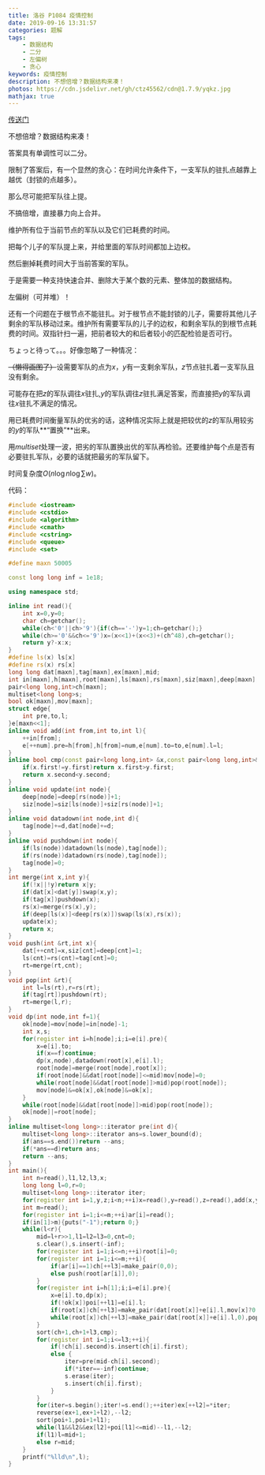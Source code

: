 ```yaml
---
title: 洛谷 P1084 疫情控制
date: 2019-09-16 13:31:57
categories: 题解
tags:
	- 数据结构
	- 二分
	- 左偏树
	- 贪心
keywords: 疫情控制
description: 不想倍增？数据结构来凑！
photos: https://cdn.jsdelivr.net/gh/ctz45562/cdn@1.7.9/yqkz.jpg
mathjax: true
---
```


[传送门](https://www.luogu.org/problem/P1084)

不想倍增？数据结构来凑！

<!--more-->

答案具有单调性可以二分。

限制了答案后，有一个显然的贪心：在时间允许条件下，一支军队的驻扎点越靠上越优（封锁的点越多）。

那么尽可能把军队往上提。

不搞倍增，直接暴力向上合并。

维护所有位于当前节点的军队以及它们已耗费的时间。

把每个儿子的军队提上来，并给里面的军队时间都加上边权。

然后删掉耗费时间大于当前答案的军队。

于是需要一种支持快速合并、删除大于某个数的元素、整体加的数据结构。

左偏树（可并堆）！

还有一个问题在于根节点不能驻扎。对于根节点不能封锁的儿子，需要将其他儿子剩余的军队移动过来。维护所有需要军队的儿子的边权，和剩余军队的到根节点耗费的时间。双指针扫一遍，把前者较大的和后者较小的匹配检验是否可行。

ちょっと待って。。。好像忽略了一种情况：

~~（懒得画图了）~~设需要军队的点为$x$，$y$有一支剩余军队，$z$节点驻扎着一支军队且没有剩余。

可能存在把$z$的军队调往$x$驻扎,$y$的军队调往$z$驻扎满足答案，而直接把$y$的军队调往$x$驻扎不满足的情况。

用已耗费时间衡量军队的优劣的话，这种情况实际上就是把较优的$z$的军队用较劣的$y$的军队**“置换”**出来。

用$multiset$处理一波，把劣的军队置换出优的军队再检验。还要维护每个点是否有必要驻扎军队，必要的话就把最劣的军队留下。

时间复杂度$O(n\log n\log \sum w)$。

代码：

``` cpp
#include <iostream>
#include <cstdio>
#include <algorithm>
#include <cmath>
#include <cstring>
#include <queue>
#include <set>

#define maxn 50005

const long long inf = 1e18;

using namespace std;

inline int read(){
	int x=0,y=0;
	char ch=getchar();
	while(ch<'0'||ch>'9'){if(ch=='-')y=1;ch=getchar();}
	while(ch>='0'&&ch<='9')x=(x<<1)+(x<<3)+(ch^48),ch=getchar();
	return y?-x:x;
}
#define ls(x) ls[x]
#define rs(x) rs[x]
long long dat[maxn],tag[maxn],ex[maxn],mid;
int in[maxn],h[maxn],root[maxn],ls[maxn],rs[maxn],siz[maxn],deep[maxn],poi[maxn],ar[maxn],cnt,num;
pair<long long,int>ch[maxn];
multiset<long long>s;
bool ok[maxn],mov[maxn];
struct edge{
	int pre,to,l;
}e[maxn<<1];
inline void add(int from,int to,int l){
	++in[from];
	e[++num].pre=h[from],h[from]=num,e[num].to=to,e[num].l=l;
}
inline bool cmp(const pair<long long,int> &x,const pair<long long,int>&y){
	if(x.first!=y.first)return x.first>y.first;
	return x.second<y.second;
}
inline void update(int node){
	deep[node]=deep[rs(node)]+1;
	siz[node]=siz[ls(node)]+siz[rs(node)]+1;
}
inline void datadown(int node,int d){
	tag[node]+=d,dat[node]+=d;
}
inline void pushdown(int node){
	if(ls(node))datadown(ls(node),tag[node]);
	if(rs(node))datadown(rs(node),tag[node]);
	tag[node]=0;
}
int merge(int x,int y){
	if(!x||!y)return x|y;
	if(dat[x]<dat[y])swap(x,y);
	if(tag[x])pushdown(x);
	rs(x)=merge(rs(x),y);
	if(deep[ls(x)]<deep[rs(x)])swap(ls(x),rs(x));
	update(x);
	return x;
}
void push(int &rt,int x){
	dat[++cnt]=x,siz[cnt]=deep[cnt]=1;
	ls(cnt)=rs(cnt)=tag[cnt]=0;
	rt=merge(rt,cnt);
}
void pop(int &rt){
	int l=ls(rt),r=rs(rt);
	if(tag[rt])pushdown(rt);
	rt=merge(l,r);	
}
void dp(int node,int f=1){
	ok[node]=mov[node]=in[node]-1;
	int x,s;
	for(register int i=h[node];i;i=e[i].pre){
		x=e[i].to;
		if(x==f)continue;
		dp(x,node),datadown(root[x],e[i].l);
		root[node]=merge(root[node],root[x]);
		if(root[node]&&dat[root[node]]<=mid)mov[node]=0;
		while(root[node]&&dat[root[node]]>mid)pop(root[node]);
		mov[node]&=ok[x],ok[node]&=ok[x];
	}
	while(root[node]&&dat[root[node]]>mid)pop(root[node]);
	ok[node]|=root[node];
}
inline multiset<long long>::iterator pre(int d){
	multiset<long long>::iterator ans=s.lower_bound(d);
	if(ans==s.end())return --ans;
	if(*ans==d)return ans;
	return --ans;
}
int main(){
	int n=read(),l1,l2,l3,x;
	long long l=0,r=0;
	multiset<long long>::iterator iter;
	for(register int i=1,y,z;i<n;++i)x=read(),y=read(),z=read(),add(x,y,z),add(y,x,z),r+=z;
	int m=read();
	for(register int i=1;i<=m;++i)ar[i]=read();
	if(in[1]>m){puts("-1");return 0;}
	while(l<r){
		mid=l+r>>1,l1=l2=l3=0,cnt=0;
		s.clear(),s.insert(-inf);
		for(register int i=1;i<=n;++i)root[i]=0;
		for(register int i=1;i<=m;++i){
			if(ar[i]==1)ch[++l3]=make_pair(0,0);
			else push(root[ar[i]],0);
		}
		for(register int i=h[1];i;i=e[i].pre){
			x=e[i].to,dp(x);
			if(!ok[x])poi[++l1]=e[i].l;
			if(root[x])ch[++l3]=make_pair(dat[root[x]]+e[i].l,mov[x]?0:e[i].l),pop(root[x]);
			while(root[x])ch[++l3]=make_pair(dat[root[x]]+e[i].l,0),pop(root[x]);
		}
		sort(ch+1,ch+1+l3,cmp);
		for(register int i=1;i<=l3;++i){
			if(!ch[i].second)s.insert(ch[i].first);
			else {
				iter=pre(mid-ch[i].second);
				if(*iter==-inf)continue;
				s.erase(iter);
				s.insert(ch[i].first);
			}
		}
		for(iter=s.begin();iter!=s.end();++iter)ex[++l2]=*iter;
		reverse(ex+1,ex+1+l2),--l2;
		sort(poi+1,poi+1+l1);
		while(l1&&l2&&ex[l2]+poi[l1]<=mid)--l1,--l2;
		if(l1)l=mid+1;
		else r=mid;	
	}
	printf("%lld\n",l);
}
```


